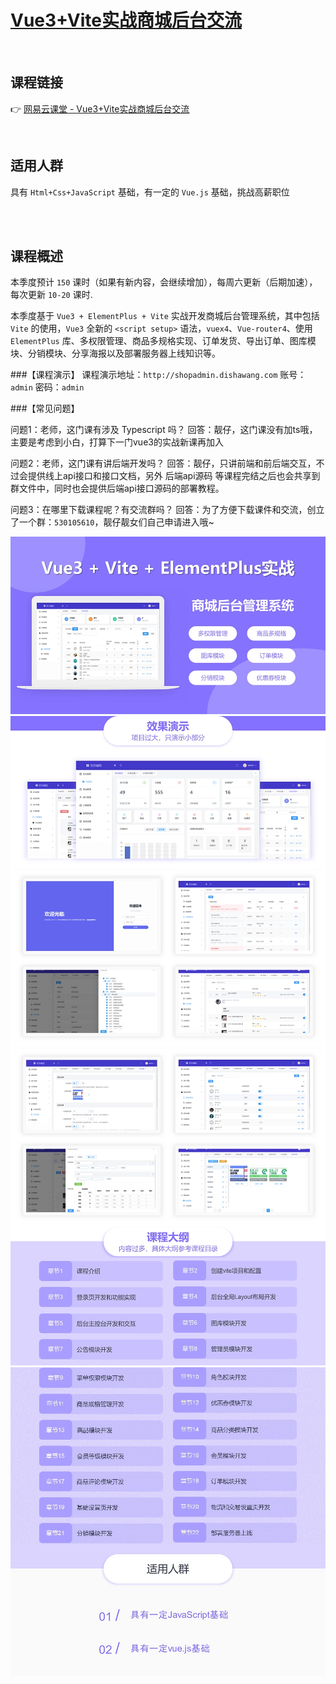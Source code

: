 # [Vue3+Vite实战商城后台交流](https://study.163.com/course/introduction.htm?courseId=1212775807&_trace_c_p_k2_=189b67f8216d4067bf762ba00b82cdb0)

<br />

## 课程链接

👉 [网易云课堂 - Vue3+Vite实战商城后台交流](https://study.163.com/course/introduction.htm?courseId=1212775807&_trace_c_p_k2_=189b67f8216d4067bf762ba00b82cdb0)

<br />

## 适用人群
具有 `Html+Css+JavaScript` 基础，有一定的 `Vue.js` 基础，挑战高薪职位

<br />
<br />

## 课程概述
本季度预计 `150` 课时（如果有新内容，会继续增加），每周六更新（后期加速），每次更新 `10-20` 课时.

本季度基于 `Vue3 + ElementPlus + Vite` 实战开发商城后台管理系统，其中包括 `Vite` 的使用，`Vue3` 全新的 `<script setup>` 语法，`vuex4`、`Vue-router4`、使用`ElementPlus` 库、多权限管理、商品多规格实现、订单发货、导出订单、图库模块、分销模块、分享海报以及部署服务器上线知识等。

###【课程演示】
课程演示地址：`http://shopadmin.dishawang.com`
账号：`admin`  密码：`admin`

###【常见问题】

问题1：老师，这门课有涉及 Typescript 吗？
回答：靓仔，这门课没有加ts哦，主要是考虑到小白，打算下一门vue3的实战新课再加入

问题2：老师，这门课有讲后端开发吗？
回答：靓仔，只讲前端和前后端交互，不过会提供线上api接口和接口文档，另外 后端api源码 等课程完结之后也会共享到群文件中，同时也会提供后端api接口源码的部署教程。

问题3：在哪里下载课程呢？有交流群吗？
回答：为了方便下载课件和交流，创立了一个群：`530105610`，靓仔靓女们自己申请进入哦~

![1.png](static/1.png)
![2.png](static/2.png)
![3.png](static/3.png)
![4.png](static/4.png)
![5.png](static/5.png)
